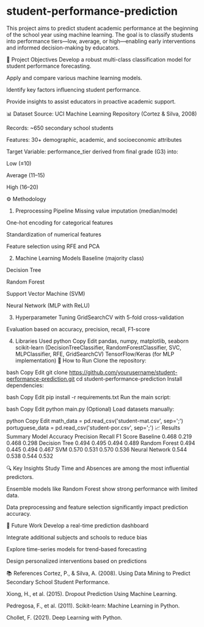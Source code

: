 # student-performance-prediction
This project aims to predict student academic performance at the beginning of the school year using machine learning. The goal is to classify students into performance tiers—low, average, or high—enabling early interventions and informed decision-making by educators.

📌 Project Objectives
Develop a robust multi-class classification model for student performance forecasting.

Apply and compare various machine learning models.

Identify key factors influencing student performance.

Provide insights to assist educators in proactive academic support.

📊 Dataset
Source: UCI Machine Learning Repository (Cortez & Silva, 2008)

Records: ~650 secondary school students

Features: 30+ demographic, academic, and socioeconomic attributes

Target Variable: performance_tier derived from final grade (G3) into:

Low (≤10)

Average (11–15)

High (16–20)

⚙️ Methodology
1. Preprocessing Pipeline
Missing value imputation (median/mode)

One-hot encoding for categorical features

Standardization of numerical features

Feature selection using RFE and PCA

2. Machine Learning Models
Baseline (majority class)

Decision Tree

Random Forest

Support Vector Machine (SVM)

Neural Network (MLP with ReLU)

3. Hyperparameter Tuning
GridSearchCV with 5-fold cross-validation

Evaluation based on accuracy, precision, recall, F1-score

4. Libraries Used
python
Copy
Edit
pandas, numpy, matplotlib, seaborn
scikit-learn (DecisionTreeClassifier, RandomForestClassifier, SVC, MLPClassifier, RFE, GridSearchCV)
TensorFlow/Keras (for MLP implementation)
🚀 How to Run
Clone the repository:

bash
Copy
Edit
git clone https://github.com/yourusername/student-performance-prediction.git
cd student-performance-prediction
Install dependencies:

bash
Copy
Edit
pip install -r requirements.txt
Run the main script:

bash
Copy
Edit
python main.py
(Optional) Load datasets manually:

python
Copy
Edit
math_data = pd.read_csv('student-mat.csv', sep=';')
portuguese_data = pd.read_csv('student-por.csv', sep=';')
📈 Results Summary
Model	Accuracy	Precision	Recall	F1 Score
Baseline	0.468	0.219	0.468	0.298
Decision Tree	0.494	0.495	0.494	0.489
Random Forest	0.494	0.445	0.494	0.467
SVM	0.570	0.531	0.570	0.536
Neural Network	0.544	0.538	0.544	0.532

🔍 Key Insights
Study Time and Absences are among the most influential predictors.

Ensemble models like Random Forest show strong performance with limited data.

Data preprocessing and feature selection significantly impact prediction accuracy.

🔮 Future Work
Develop a real-time prediction dashboard

Integrate additional subjects and schools to reduce bias

Explore time-series models for trend-based forecasting

Design personalized interventions based on predictions

📚 References
Cortez, P., & Silva, A. (2008). Using Data Mining to Predict Secondary School Student Performance.

Xiong, H., et al. (2015). Dropout Prediction Using Machine Learning.

Pedregosa, F., et al. (2011). Scikit-learn: Machine Learning in Python.

Chollet, F. (2021). Deep Learning with Python.

